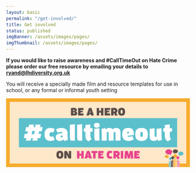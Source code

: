 ```yaml
---
layout: basic
permalink: "/get-involved/"
title: Get involved
status: published
imgBanner: /assets/images/pages/
imgThumbnail: /assets/images/pages/
---
```


**If you would like to raise awareness and #CallTimeOut on Hate Crime please order our free resource by emailing your details to [ryand@lhdiversity.org.uk](mailto:ryand@lhdiversity.org.uk)**

You will receive a specially made film and resource templates for use in school, or any formal or informal youth setting

<img width="512" src="/assets/images/LH-2017-WEBSITE-CALLTIMEOUT.jpg" alt="Be a Hero... #CallTimeOut on Hate Crime.">
